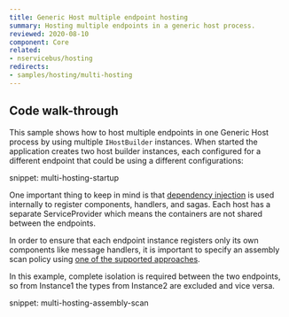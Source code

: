 ```yaml
---
title: Generic Host multiple endpoint hosting
summary: Hosting multiple endpoints in a generic host process.
reviewed: 2020-08-10
component: Core
related:
- nservicebus/hosting
redirects:
- samples/hosting/multi-hosting
---
```


## Code walk-through

This sample shows how to host multiple endpoints in one Generic Host process by using multiple `IHostBuilder` instances. When started the application creates two host builder instances, each configured for a different endpoint that could be using a different configurations:

snippet: multi-hosting-startup

One important thing to keep in mind is that [dependency injection](/nservicebus/dependency-injection/) is used internally to register components, handlers, and sagas. Each host has a separate ServiceProvider which means the containers are not shared between the endpoints. 

In order to ensure that each endpoint instance registers only its own components like message handlers, it is important to specify an assembly scan policy using [one of the supported approaches](/nservicebus/hosting/assembly-scanning.md). 

In this example, complete isolation is required between the two endpoints, so from Instance1 the types from Instance2 are excluded and vice versa.

snippet: multi-hosting-assembly-scan
